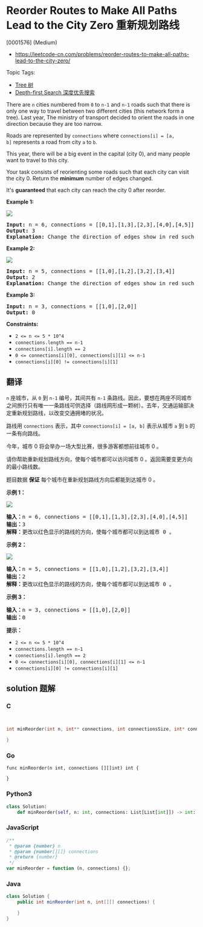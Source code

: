 # Reorder Routes to Make All Paths Lead to the City Zero 重新规划路线

[0001576] (Medium)

- https://leetcode-cn.com/problems/reorder-routes-to-make-all-paths-lead-to-the-city-zero/

Topic Tags:

- [Tree 树](https://leetcode-cn.com/tag/tree/)
- [Depth-first Search 深度优先搜索](https://leetcode-cn.com/tag/depth-first-search/)

There are `n` cities numbered from `0` to `n-1` and `n-1` roads such that there is only one way to travel between two different cities (this network form a tree). Last year, The ministry of transport decided to orient the roads in one direction because they are too narrow.

Roads are represented by `connections` where `connections[i] = [a, b]` represents a road from city `a` to `b`.

This year, there will be a big event in the capital (city 0), and many people want to travel to this city.

Your task consists of reorienting some roads such that each city can visit the city 0. Return the **minimum** number of edges changed.

It's **guaranteed** that each city can reach the city 0 after reorder.

**Example 1:**

**![](https://assets.leetcode.com/uploads/2020/05/13/sample_1_1819.png)**

<pre><strong>Input:</strong> n = 6, connections = [[0,1],[1,3],[2,3],[4,0],[4,5]]
<strong>Output:</strong> 3
<strong>Explanation: </strong>Change the direction of edges show in red such that each node can reach the node 0 (capital).</pre>

**Example 2:**

**![](https://assets.leetcode.com/uploads/2020/05/13/sample_2_1819.png)**

<pre><strong>Input:</strong> n = 5, connections = [[1,0],[1,2],[3,2],[3,4]]
<strong>Output:</strong> 2
<strong>Explanation: </strong>Change the direction of edges show in red such that each node can reach the node 0 (capital).</pre>

**Example 3:**

<pre><strong>Input:</strong> n = 3, connections = [[1,0],[2,0]]
<strong>Output:</strong> 0
</pre>

**Constraints:**

- `2 <= n <= 5 * 10^4`
- `connections.length == n-1`
- `connections[i].length == 2`
- `0 <= connections[i][0], connections[i][1] <= n-1`
- `connections[i][0] != connections[i][1]`

## 翻译

`n` 座城市，从 `0` 到 `n-1` 编号，其间共有 `n-1` 条路线。因此，要想在两座不同城市之间旅行只有唯一一条路线可供选择（路线网形成一颗树）。去年，交通运输部决定重新规划路线，以改变交通拥堵的状况。

路线用 `connections` 表示，其中 `connections[i] = [a, b]` 表示从城市 `a` 到 `b` 的一条有向路线。

今年，城市 0 将会举办一场大型比赛，很多游客都想前往城市 0 。

请你帮助重新规划路线方向，使每个城市都可以访问城市 0 。返回需要变更方向的最小路线数。

题目数据 **保证** 每个城市在重新规划路线方向后都能到达城市 0 。

**示例 1：**

**![](https://assets.leetcode-cn.com/aliyun-lc-upload/uploads/2020/05/30/sample_1_1819.png)**

<pre><strong>输入：</strong>n = 6, connections = [[0,1],[1,3],[2,3],[4,0],[4,5]]
<strong>输出：</strong>3
<strong>解释：</strong>更改以红色显示的路线的方向，使每个城市都可以到达城市 0 。</pre>

**示例 2：**

**![](https://assets.leetcode-cn.com/aliyun-lc-upload/uploads/2020/05/30/sample_2_1819.png)**

<pre><strong>输入：</strong>n = 5, connections = [[1,0],[1,2],[3,2],[3,4]]
<strong>输出：</strong>2
<strong>解释：</strong>更改以红色显示的路线的方向，使每个城市都可以到达城市 0 。</pre>

**示例 3：**

<pre><strong>输入：</strong>n = 3, connections = [[1,0],[2,0]]
<strong>输出：</strong>0
</pre>

**提示：**

- `2 <= n <= 5 * 10^4`
- `connections.length == n-1`
- `connections[i].length == 2`
- `0 <= connections[i][0], connections[i][1] <= n-1`
- `connections[i][0] != connections[i][1]`

## solution 题解

### C

```c


int minReorder(int n, int** connections, int connectionsSize, int* connectionsColSize){

}
```

### Go

```golang
func minReorder(n int, connections [][]int) int {

}
```

### Python3

```python
class Solution:
    def minReorder(self, n: int, connections: List[List[int]]) -> int:
```

### JavaScript

```javascript
/**
 * @param {number} n
 * @param {number[][]} connections
 * @return {number}
 */
var minReorder = function (n, connections) {};
```

### Java

```java
class Solution {
    public int minReorder(int n, int[][] connections) {

    }
}
```

